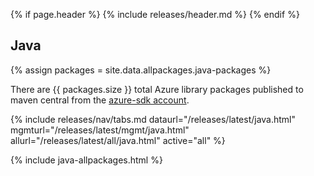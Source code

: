 {% if page.header %}
{% include releases/header.md %}
{% endif %}

## Java

{% assign packages = site.data.allpackages.java-packages %}

There are {{ packages.size }} total Azure library packages published to maven central from the [azure-sdk account](https://search.maven.org/search?q=g:com.microsoft.azure%20OR%20g:com.azure).

{% include releases/nav/tabs.md dataurl="/releases/latest/java.html" mgmturl="/releases/latest/mgmt/java.html" allurl="/releases/latest/all/java.html" active="all" %}

{% include java-allpackages.html %}